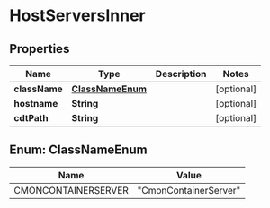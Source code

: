

# HostServersInner


## Properties

| Name | Type | Description | Notes |
|------------ | ------------- | ------------- | -------------|
|**className** | [**ClassNameEnum**](#ClassNameEnum) |  |  [optional] |
|**hostname** | **String** |  |  [optional] |
|**cdtPath** | **String** |  |  [optional] |



## Enum: ClassNameEnum

| Name | Value |
|---- | -----|
| CMONCONTAINERSERVER | &quot;CmonContainerServer&quot; |



